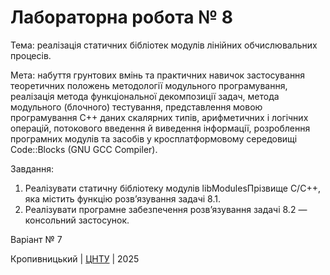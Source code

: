﻿# Лабораторна робота № 8

Тема: реалізація статичних бібліотек модулів лінійних обчислювальних процесів.

Мета: набуття грунтових вмінь та практичних навичок застосування теоретичних положень методології модульного програмування, реалізація метода функціональної декомпозиції задач, метода модульного (блочного) тестування, представлення мовою програмування С++ даних скалярних типів, арифметичних і логічних операцій, потокового введення й виведення інформації, розроблення програмних модулів та засобів у кросплатформовому середовищі Code::Blocks (GNU GCC Compiler).   

Завдання: 
1. Реалізувати статичну бібліотеку модулів libModulesПрізвище C/C++, яка містить функцію розв’язування задачі 8.1.
2. Реалізувати програмне забезпечення розв’язування задачі 8.2 — консольний застосунок.

Варіант № 7


Кропивницький | <a href="http://www.kntu.kr.ua/">ЦНТУ</a> | 2025
